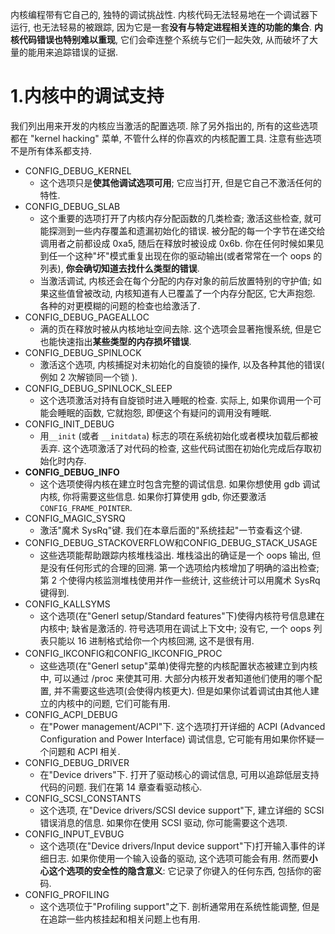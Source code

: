 内核编程带有它自己的, 独特的调试挑战性. 内核代码无法轻易地在一个调试器下运行, 也无法轻易的被跟踪, 因为它是一套**没有与特定进程相关连的功能的集合**. **内核代码错误也特别难以重现**, 它们会牵连整个系统与它们一起失效, 从而破坏了大量的能用来追踪错误的证据.

# 1.内核中的调试支持
我们列出用来开发的内核应当激活的配置选项. 除了另外指出的, 所有的这些选项都在 "kernel hacking" 菜单, 不管什么样的你喜欢的内核配置工具. 注意有些选项不是所有体系都支持.

* CONFIG_DEBUG_KERNEL
	* 这个选项只是**使其他调试选项可用**; 它应当打开, 但是它自己不激活任何的特性.
* CONFIG_DEBUG_SLAB
	* 这个重要的选项打开了内核内存分配函数的几类检查; 激活这些检查, 就可能探测到一些内存覆盖和遗漏初始化的错误. 被分配的每一个字节在递交给调用者之前都设成 0xa5, 随后在释放时被设成 0x6b. 你在任何时候如果见到任一个这种"坏"模式重复出现在你的驱动输出(或者常常在一个 oops 的列表), **你会确切知道去找什么类型的错误**. 
	* 当激活调试, 内核还会在每个分配的内存对象的前后放置特别的守护值; 如果这些值曾被改动, 内核知道有人已覆盖了一个内存分配区, 它大声抱怨. 各种的对更模糊的问题的检查也给激活了.
* CONFIG_DEBUG_PAGEALLOC
	* 满的页在释放时被从内核地址空间去除. 这个选项会显著拖慢系统, 但是它也能快速指出**某些类型的内存损坏错误**.
* CONFIG_DEBUG_SPINLOCK
	* 激活这个选项, 内核捕捉对未初始化的自旋锁的操作, 以及各种其他的错误( 例如 2 次解锁同一个锁 ).
* CONFIG_DEBUG_SPINLOCK_SLEEP
	* 这个选项激活对持有自旋锁时进入睡眠的检查. 实际上, 如果你调用一个可能会睡眠的函数, 它就抱怨, 即便这个有疑问的调用没有睡眠.
* CONFIG_INIT_DEBUG
	* 用`__init` (或者 `__initdata`) 标志的项在系统初始化或者模块加载后都被丢弃. 这个选项激活了对代码的检查, 这些代码试图在初始化完成后存取初始化时内存.
* **CONFIG_DEBUG_INFO**
	* 这个选项使得内核在建立时包含完整的调试信息. 如果你想使用 gdb 调试内核, 你将需要这些信息. 如果你打算使用 gdb, 你还要激活`CONFIG_FRAME_POINTER`.
* CONFIG_MAGIC_SYSRQ
	* 激活"魔术 SysRq"键. 我们在本章后面的"系统挂起"一节查看这个键.
* CONFIG_DEBUG_STACKOVERFLOW和CONFIG_DEBUG_STACK_USAGE
	* 这些选项能帮助跟踪内核堆栈溢出. 堆栈溢出的确证是一个 oops 输出, 但是没有任何形式的合理的回溯. 第一个选项给内核增加了明确的溢出检查; 第 2 个使得内核监测堆栈使用并作一些统计, 这些统计可以用魔术 SysRq 键得到.
* CONFIG_KALLSYMS
	* 这个选项(在"Generl setup/Standard features"下)使得内核符号信息建在内核中; 缺省是激活的. 符号选项用在调试上下文中; 没有它, 一个 oops 列表只能以 16 进制格式给你一个内核回溯, 这不是很有用.
* CONFIG_IKCONFIG和CONFIG_IKCONFIG_PROC
	* 这些选项(在"Generl setup"菜单)使得完整的内核配置状态被建立到内核中, 可以通过 /proc 来使其可用. 大部分内核开发者知道他们使用的哪个配置, 并不需要这些选项(会使得内核更大). 但是如果你试着调试由其他人建立的内核中的问题, 它们可能有用.
* CONFIG_ACPI_DEBUG
	* 在"Power management/ACPI"下. 这个选项打开详细的 ACPI (Advanced Configuration and Power Interface) 调试信息, 它可能有用如果你怀疑一个问题和 ACPI 相关.
* CONFIG_DEBUG_DRIVER
	* 在"Device drivers"下. 打开了驱动核心的调试信息, 可用以追踪低层支持代码的问题. 我们在第 14 章查看驱动核心.
* CONFIG_SCSI_CONSTANTS
	* 这个选项, 在"Device drivers/SCSI device support"下, 建立详细的 SCSI 错误消息的信息. 如果你在使用 SCSI 驱动, 你可能需要这个选项.
* CONFIG_INPUT_EVBUG
	* 这个选项(在"Device drivers/Input device support"下)打开输入事件的详细日志. 如果你使用一个输入设备的驱动, 这个选项可能会有用. 然而要**小心这个选项的安全性的隐含意义**: 它记录了你键入的任何东西, 包括你的密码.
* CONFIG_PROFILING
	* 这个选项位于"Profiling support"之下. 剖析通常用在系统性能调整, 但是在追踪一些内核挂起和相关问题上也有用.